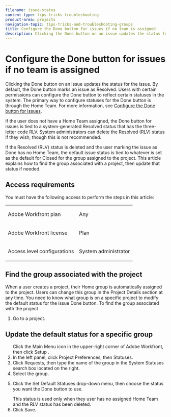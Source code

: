 ```yaml
---
filename: issue-status
content-type: tips-tricks-troubleshooting
product-area: projects
navigation-topic: tips-tricks-and-troubleshooting-groups
title: Configure the Done button for issues if no team is assigned
description: Clicking the Done button on an issue updates the status for the issue. By default, the Done button marks an issue as Resolved. Users with certain permissions can configure the Done button to reflect certain statuses in the system. The primary way to configure statuses for the Done button is through the Home Team. For more information, see Configure the Done button for issues.
---
```


# Configure the Done button for issues if no team is assigned

Clicking the Done button on an issue updates the status for the issue. By default, the Done button marks an issue as Resolved. Users with certain permissions can configure the Done button to reflect certain statuses in the system. The primary way to configure statuses for the Done button is through the Home Team. For more information, see [Configure the Done button for issues](../../people-teams-and-groups/create-and-manage-teams/configure-the-done-button-for-issues.md).

If the user does not have a Home Team assigned, the Done button for issues is tied to a system-generated Resolved status that has the three-letter code RLV. System administrators can delete the Resolved (RLV) status if they wish, though this is not recommended.

If the Resolved (RLV) status is deleted and the user marking the issue as Done has no Home Team, the default issue status is tied to whatever is set as the default for Closed for the group assigned to the project. This article explains how to find the group associated with a project, then update that status if needed.

## Access requirements

You must have the following access to perform the steps in this article:

<table cellspacing="0"> 
 <col> 
 <col> 
 <tbody> 
  <tr> 
   <td role="rowheader"><span>Adobe Workfront</span> plan</td> 
   <td> <p>Any</p> </td> 
  </tr> 
  <tr> 
   <td role="rowheader"><span>Adobe Workfront</span> license</td> 
   <td> <p>Plan</p> </td> 
  </tr> 
  <tr> 
   <td role="rowheader">Access level configurations</td> 
   <td> <p>System administrator</p> </td> 
  </tr> 
 </tbody> 
</table>

## Find the group associated with the project

When a user creates a project, their Home group is automatically assigned to the project. Users can change this group in the Project Details section at any time. You need to know what group is on a specific project to modify the default status for the issue Done button. To find the group associated with the project

1. Go to a project.

## Update the default status for a specific group

<ol> Click the Main Menu icon in the upper-right corner of Adobe Workfront, then click Setup . 
 <li value="2">In the left panel, click <span class="bold">Project Preferences</span>, then <span class="bold">Statuses</span>.</li> 
 <li value="3">Click <span class="bold">Requests</span>, then type the name of the group in the <span class="bold">System Statuses</span> search box located on the right.</li> 
 <li value="4">Select the group.</li> 
 <li value="5"> <p>Click the Set Default Statuses drop-down menu, then choose the status you want the Done button to use. </p> <note type="important">
   This status is used only when they user has no assigned Home Team and the RLV status has been deleted.
  </note> </li> 
 <li value="6">Click <span class="bold">Save</span>.</li> 
</ol>

